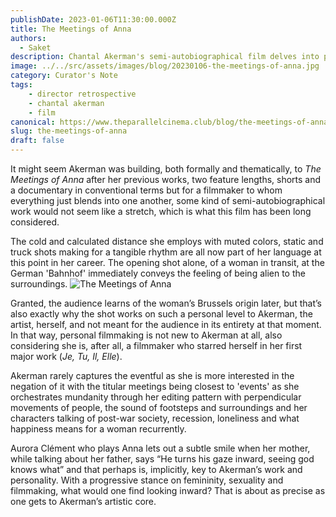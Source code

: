 ```yaml
---
publishDate: 2023-01-06T11:30:00.000Z
title: The Meetings of Anna
authors:
  - Saket
description: Chantal Akerman's semi-autobiographical film delves into post-war society, loneliness and femininity through the perspective of a woman in transit.
image: ../../src/assets/images/blog/20230106-the-meetings-of-anna.jpg
category: Curator's Note
tags:
    - director retrospective
    - chantal akerman
    - film
canonical: https://www.theparallelcinema.club/blog/the-meetings-of-anna
slug: the-meetings-of-anna
draft: false
---
```


It might seem Akerman was building, both formally and thematically, to *The Meetings of Anna* after her previous works, two feature lengths, shorts and a documentary in conventional terms but for a filmmaker to whom everything just blends into one another, some kind of semi-autobiographical work would not seem like a stretch, which is what this film has been long considered.

The cold and calculated distance she employs with muted colors, static and truck shots making for a tangible rhythm are all now part of her language at this point in her career. The opening shot alone, of a woman in transit, at the German 'Bahnhof' immediately conveys the feeling of being alien to the surroundings.
![The Meetings of Anna](https://www.themoviedb.org/t/p/original/gP4vUpbtlTidOPuUtM4He6MfKBB.jpg)

Granted, the audience learns of the woman’s Brussels origin later, but that’s also exactly why the shot works on such a personal level to Akerman, the artist, herself, and not meant for the audience in its entirety at that moment. In that way, personal filmmaking is not new to Akerman at all, also considering she is, after all, a filmmaker who starred herself in her first major work (*Je, Tu, Il, Elle*).

Akerman rarely captures the eventful as she is more interested in the negation of it with the titular meetings being closest to 'events' as she orchestrates mundanity through her editing pattern with perpendicular movements of people, the sound of footsteps and surroundings and her characters talking of post-war society, recession, loneliness and what happiness means for a woman recurrently.

Aurora Clément who plays Anna lets out a subtle smile when her mother, while talking about her father, says “He turns his gaze inward, seeing god knows what” and that perhaps is, implicitly, key to Akerman’s work and personality. With a progressive stance on femininity, sexuality and filmmaking, what would one find looking inward? That is about as precise as one gets to Akerman’s artistic core.
